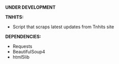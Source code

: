 **UNDER DEVELOPMENT**

**TNHITS:**
* Script that scraps latest updates from Tnhits site

**DEPENDENCIES:**
* Requests
* BeautifulSoup4
* html5lib
